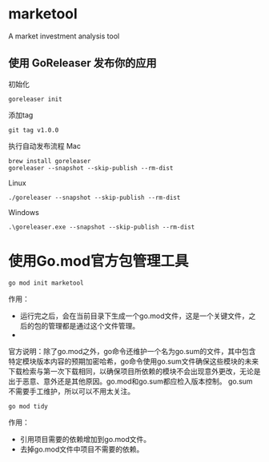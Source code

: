 # marketool

A market investment analysis tool

## 使用 GoReleaser 发布你的应用

初始化

```
goreleaser init
```

添加tag
```
git tag v1.0.0
```

执行自动发布流程 Mac

```
brew install goreleaser
goreleaser --snapshot --skip-publish --rm-dist
```

Linux

```
./goreleaser --snapshot --skip-publish --rm-dist
```

Windows

```
.\goreleaser.exe --snapshot --skip-publish --rm-dist
```

# 使用Go.mod官方包管理工具

```
go mod init marketool
```

作用：

- 运行完之后，会在当前目录下生成一个go.mod文件，这是一个关键文件，之后的包的管理都是通过这个文件管理。
-
官方说明：除了go.mod之外，go命令还维护一个名为go.sum的文件，其中包含特定模块版本内容的预期加密哈希，go命令使用go.sum文件确保这些模块的未来下载检索与第一次下载相同，以确保项目所依赖的模块不会出现意外更改，无论是出于恶意、意外还是其他原因。go.mod和go.sum都应检入版本控制。
go.sum 不需要手工维护，所以可以不用太关注。

```bigquery
go mod tidy
```

作用：

- 引用项目需要的依赖增加到go.mod文件。
- 去掉go.mod文件中项目不需要的依赖。